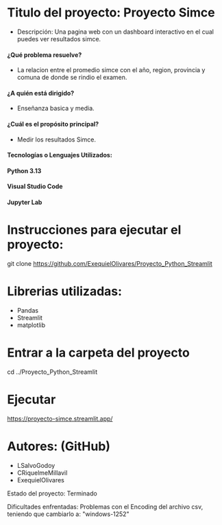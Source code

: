 # Titulo del proyecto: Proyecto Simce
* Descripción: Una pagina web con un dashboard interactivo en el cual puedes ver resultados simce.
#### ¿Qué problema resuelve?
* La relacion entre el promedio simce con el año, region, provincia y comuna de donde se rindio el examen.
#### ¿A quién está dirigido?
* Enseñanza basica y media.
#### ¿Cuál es el propósito principal?
* Medir los resultados Simce.
#### Tecnologías o Lenguajes Utilizados:
#### Python 3.13
#### Visual Studio Code
#### Jupyter Lab

# Instrucciones para ejecutar el proyecto:
git clone https://github.com/ExequielOlivares/Proyecto_Python_Streamlit

# Librerias utilizadas:
* Pandas
* Streamlit
* matplotlib

# Entrar a la carpeta del proyecto
cd ../Proyecto_Python_Streamlit

# Ejecutar 
https://proyecto-simce.streamlit.app/

# Autores: (GitHub)
* LSalvoGodoy 
* CRiquelmeMillavil
* ExequielOlivares

Estado del proyecto: Terminado

Dificultades enfrentadas:
Problemas con el Encoding del archivo csv, teniendo que cambiarlo a: "windows-1252"